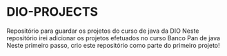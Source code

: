 # DIO-PROJECTS
Repositório para guardar os projetos do curso de java da DIO
Neste repositório irei adicionar os projetos efetuados no curso Banco Pan de java
Neste primeiro passo, crio este repositório como parte do primeiro projeto!

